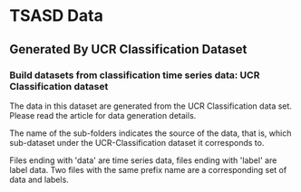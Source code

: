 # TSASD Data

## Generated By UCR Classification Dataset

### Build datasets from classification time series data: UCR Classification dataset

The data in this dataset are generated from the UCR Classification data set. Please read the article for data generation details.

The name of the sub-folders indicates the source of the data, that is, which sub-dataset under the UCR-Classification dataset it corresponds to.

Files ending with 'data' are time series data, files ending with 'label' are label data. Two files with the same prefix name are a corresponding set of data and labels.